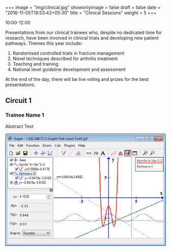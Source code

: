 +++
image = "img/clinical.jpg"
showonlyimage = false
draft = false
date = "2016-11-05T19:53:42+05:30"
title = "Clinical Sessions"
weight = 5
+++

10:00-12:00
<!--more-->

Presentations from our clinical trainees who, despite no dedicated time for research, have been involved in clinical trials and developing new patient pathways. Themes this year include:

1. Randomised controlled trials in fracture management
2. Novel techniques described for arthritis treatment
3. Teaching and training
4. National level guideline development and assessment

At the end of the day, there will be live voting and prizes for the best presentations.

## Circuit 1


### Trainee Name 1

Abstract Text

![Figure](/static/img/graph.png)
